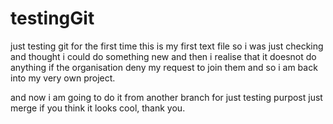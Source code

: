 # testingGit
just testing git for the first time
this is my first text file 
so i was just checking and thought i could do something new and then i realise that it doesnot do anything if the organisation deny my request to join them and so i am back into my very own project.

and now i am going to do it from another branch for just testing purpost just merge if you think it looks cool, thank you.